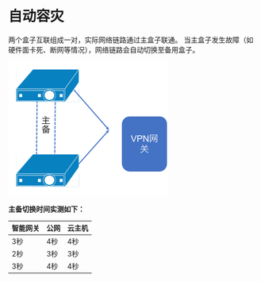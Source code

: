 # 自动容灾

两个盒子互联组成一对，实际网络链路通过主盒子联通。
当主盒子发生故障（如硬件面卡死、断网等情况），网络链路会自动切换至备用盒子。



![图片3](../images/图片3.png)



**主备切换时间实测如下：**

| **智能网关** | **公网** | **云主机** |
| --------------- | -------- | ---------- |
| 3秒             | 4秒      | 4秒        |
| 2秒             | 3秒      | 3秒        |
| 3秒             | 4秒      | 4秒        |
